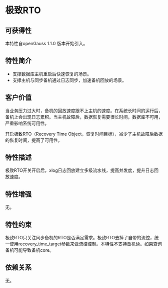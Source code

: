 # 极致RTO

## 可获得性<a name="section57017810"></a>

本特性自openGauss 1.1.0 版本开始引入。

## 特性简介<a name="section43398242"></a>

-   支撑数据库主机重启后快速恢复的场景。
-   支撑主机与同步备机通过日志同步，加速备机回放的场景。

## 客户价值<a name="section55039858"></a>

当业务压力过大时，备机的回放速度跟不上主机的速度。在系统长时间的运行后，备机上会出现日志累积。当主机故障后，数据恢复需要很长时间，数据库不可用，严重影响系统可用性。

开启极致RTO（Recovery Time Object，恢复时间目标），减少了主机故障后数据的恢复时间，提高了可用性。

## 特性描述<a name="section25596675"></a>

极致RTO开关开启后，xlog日志回放建立多级流水线，提高并发度，提升日志回放速度。

## 特性增强<a name="section29043486"></a>

无。

## 特性约束<a name="section27741012910"></a>

极致RTO只关注同步备机的RTO是否满足需求。极致RTO去掉了自带的流控，统一使用recovery\_time\_target参数来做流控控制。本特性不支持备机读。如果查询备机可能导致备机core。

## 依赖关系<a name="section57771982"></a>

无。

